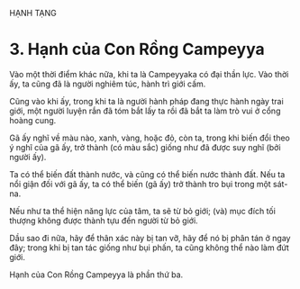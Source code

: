 HẠNH TẠNG

# 3. Hạnh của Con Rồng Campeyya

Vào một thời điểm khác nữa, khi ta là Campeyyaka có đại thần lực. Vào thời ấy, ta cũng đã là người nghiêm túc, hành trì giới cấm.

Cũng vào khi ấy, trong khi ta là người hành pháp đang thực hành ngày trai giới, một người luyện rắn đã tóm bắt lấy ta rồi đã bắt ta làm trò vui ở cổng hoàng cung.

Gã ấy nghĩ về màu nào, xanh, vàng, hoặc đỏ, còn ta, trong khi biến đổi theo ý nghĩ của gã ấy, trở thành (có màu sắc) giống như đã được suy nghĩ (bởi người ấy).

Ta có thể biến đất thành nước, và cũng có thể biến nước thành đất. Nếu ta nổi giận đối với gã ấy, ta có thể biến (gã ấy) trở thành tro bụi trong một sát-na.

Nếu như ta thể hiện năng lực của tâm, ta sẽ từ bỏ giới; (và) mục đích tối thượng không được thành tựu đến người từ bỏ giới.

Dầu sao đi nữa, hãy để thân xác này bị tan vỡ, hãy để nó bị phân tán ở ngay đây; trong khi bị tan tác giống như bụi phấn, ta cũng không thể nào làm đứt giới.

Hạnh của Con Rồng Campeyya là phần thứ ba.

